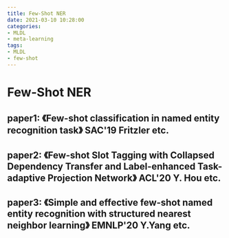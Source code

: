 ```yaml
---
title: Few-Shot NER
date: 2021-03-10 10:28:00
categories:
- MLDL
- meta-learning
tags:
- MLDL
- few-shot
---
```


# Few-Shot NER

## paper1: 《Few-shot classification in named entity recognition task》 SAC'19 Fritzler etc.

## paper2: 《Few-shot Slot Tagging with Collapsed Dependency Transfer and Label-enhanced Task-adaptive Projection Network》 ACL'20 Y. Hou etc.

## paper3: 《Simple and effective few-shot named entity recognition with structured nearest neighbor learning》 EMNLP'20 Y.Yang etc.